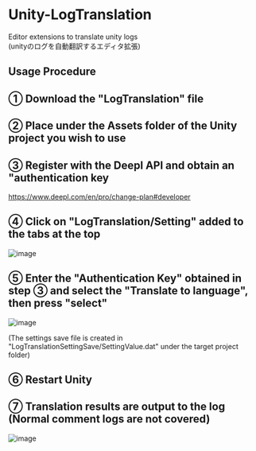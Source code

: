 # Unity-LogTranslation
Editor extensions to translate unity logs  
(unityのログを自動翻訳するエディタ拡張)

## Usage Procedure

## ① Download the "LogTranslation" file
## ② Place under the Assets folder of the Unity project you wish to use
## ③ Register with the Deepl API and obtain an "authentication key
https://www.deepl.com/en/pro/change-plan#developer

## ④ Click on "LogTranslation/Setting" added to the tabs at the top
![image](https://user-images.githubusercontent.com/84212805/156880496-e75344c9-4050-48fe-a328-af67e4ba91ad.png)

## ⑤ Enter the "Authentication Key" obtained in step ③ and select the "Translate to language", then press "select"
![image](https://user-images.githubusercontent.com/84212805/156880684-c6c5b3ac-20ba-4522-a423-664f58ff560c.png)

(The settings save file is created in "LogTranslationSettingSave/SettingValue.dat" under the target project folder)

## ⑥ Restart Unity

## ⑦ Translation results are output to the log (Normal comment logs are not covered)
![image](https://user-images.githubusercontent.com/84212805/156881009-d82feae9-86e3-4bd0-92c4-90b46bcd1793.png)
